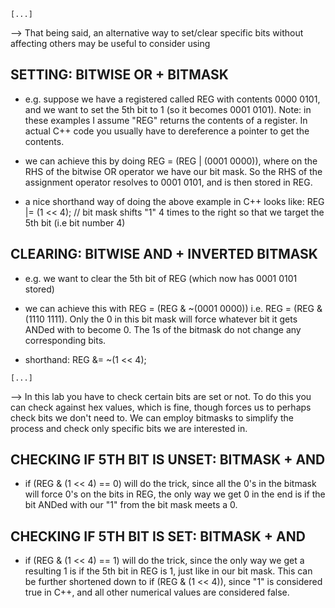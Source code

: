 `[...]`

--> That being said, an alternative way to set/clear specific bits without affecting others may be useful to consider using

## SETTING: BITWISE OR + BITMASK

- e.g. suppose we have a registered called REG with contents 0000 0101, and we want to set the 5th bit to 1 (so it becomes 0001 0101). Note: in these examples I assume "REG" returns the contents of a register. In actual C++ code you usually have to dereference a pointer to get the contents.

- we can achieve this by doing REG = (REG | (0001 0000)), where on the RHS of the bitwise OR operator we have our bit mask. So the RHS of the assignment operator resolves to 0001 0101, and is then stored in REG.

- a nice shorthand way of doing the above example in C++ looks like: REG |= (1 << 4); // bit mask shifts "1" 4 times to the right so that we target the 5th bit (i.e bit number 4)

## CLEARING: BITWISE AND + INVERTED BITMASK

- e.g. we want to clear the 5th bit of REG (which now has 0001 0101 stored)

- we can achieve this with REG = (REG & ~(0001 0000)) i.e. REG = (REG & (1110 1111). Only the 0 in this bit mask will force whatever bit it gets ANDed with to become 0. The 1s of the bitmask do not change any corresponding bits.

- shorthand: REG &= ~(1 << 4);

`[...]`

--> In this lab you have to check certain bits are set or not. To do this you can check against hex values, which is fine, though forces us to perhaps check bits we don't need to. We can employ bitmasks to simplify the process and check only specific bits we are interested in.

## CHECKING IF 5TH BIT IS UNSET: BITMASK + AND

- if (REG & (1 << 4) == 0) will do the trick, since all the 0's in the bitmask will force 0's on the bits in REG, the only way we get 0 in the end is if the bit ANDed with our "1" from the bit mask meets a 0.

## CHECKING IF 5TH BIT IS SET: BITMASK + AND

- if (REG & (1 << 4) == 1) will do the trick, since the only way we get a resulting 1 is if the 5th bit in REG is 1, just like in our bit mask. This can be further shortened down to if (REG & (1 << 4)), since "1" is considered true in C++, and all other numerical values are considered false.
